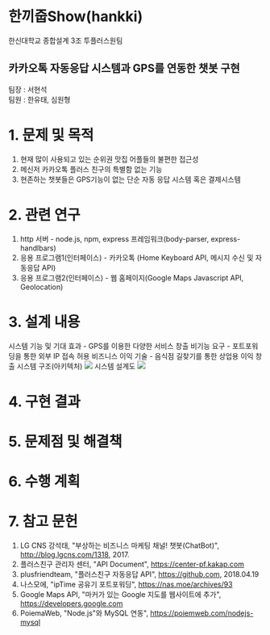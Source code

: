 # 한끼줍Show(hankki)

한신대학교 종합설계 3조 투플러스원팀

카카오톡 자동응답 시스템과 GPS를 연동한 챗봇 구현  
-------------------------------------------------
팀장 : 서현석  
팀원 : 한유태, 심원형

# 1. 문제 및 목적
   1. 현재 많이 사용되고 있는 순위권 맛집 어플들의 불편한 접근성
   2. 메신저 카카오톡 플러스 친구의 특별함 없는 기능
   3. 현존하는 챗봇들은 GPS기능이 없는 단순 자동 응답 시스템 혹은 결제시스템

# 2. 관련 연구
   1. http 서버 - node.js, npm, express 프레임워크(body-parser, express-handlbars)
   2. 응용 프로그램1(인터페이스) - 카카오톡 (Home Keyboard API, 메시지 수신 및 자동응답 API)
   3. 응용 프로그램2(인터페이스) - 웹 홈페이지(Google Maps Javascript API, Geolocation)
 
# 3. 설계 내용
   시스템 기능 및 기대 효과 - GPS를 이용한 다양한 서비스 창출
   비기능 요구 - 포트포워딩을 통한 외부 IP 접속 허용
   비즈니스 이익 기술 - 음식점 길찾기를 통한 상업용 이익 창출
   시스템 구조(아키텍처)
   <img src="/system-architecture"></img>
   시스템 설계도
   <img src="/system-design"></img>
   
# 4. 구현 결과

# 5. 문제점 및 해결책

# 6. 수행 계획

# 7. 참고 문헌
   1. LG CNS 강석태, "부상하는 비즈니스 마케팅 채널! 챗봇(ChatBot)", http://blog.lgcns.com/1318, 2017.
   2. 플러스친구 관리자 센터, "API Document", https://center-pf.kakap.com
   3. plusfriendteam, "플러스친구 자동응답 API", https://github.com, 2018.04.19
   4. 나스모에, "ipTime 공유기 포트포워딩", https://nas.moe/archives/93
   5. Google Maps API, "마커가 있는 Google 지도를 웹사이트에 추가", https://developers.google.com
   6. PoiemaWeb, "Node.js"와 MySQL 연동", https://poiemweb.com/nodejs-mysql
